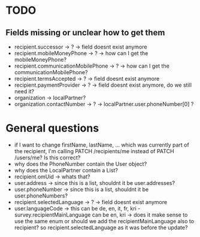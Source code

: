 # TODO

## Fields missing or unclear how to get them

- recipient.successor -> ? -> field doesnt exist anymore
- recipient.mobileMoneyPhone -> ? -> how can I get the mobileMoneyPhone?
- recipient.communicationMobilePhone -> ? -> how can I get the
  communicationMobilePhone?
- recipient.termsAccepted -> ? -> field doesnt exist anymore
- recipient.paymentProvider -> ? -> field doesnt exist anymore, do we
  still need it?
- organization -> localPartner?
- organization.contactNumber -> ? -> localPartner.user.phoneNumber[0] ?

# General questions

- if I want to change firstName, lastName, ... which was currently part
  of the recipient, I'm calling PATCH /recipients/me instead of PATCH
  /users/me? Is this correct?
- why does the PhoneNumber contain the User object?
- why does the LocalPartner contain a List<Recipient>?
- recipient.omUid -> whats that?
- user.address -> since this is a list, shouldnt it be user.addresses?
- user.phoneNumber -> since this is a list, shouldnt it be
  user.phoneNumbers?
- recipient.selectedLanguage -> ? -> field doesnt exist anymore
- user.languageCode -> this can be de, en, it, fr, kri -
  survey.recipientMainLanguage can be en, kri -> does it make sense to
  use the same enum or should we add the recipientMainLanguage also to
  recipient? so recipient.selectedLanguage as it was before the update?

